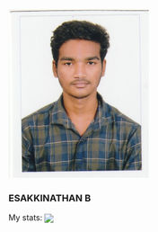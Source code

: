 <script src="https://kit.fontawesome.com/30fecdcfd1.js" crossorigin="anonymous"></script>
<link rel="stylesheet" href="https://use.fontawesome.com/releases/v5.15.3/css/all.css" integrity="sha384-SZXxX4whJ79/gErwcOYf+zWLeJdY/qpuqC4cAa9rOGUstPomtqpuNWT9wdPEn2fk" crossorigin="anonymous">
<div>

<img src="https://github.com/Esakkinathan/esakkinathan/blob/main/image.jpeg" width=250 height=300>
<h3>ESAKKINATHAN B</h3>
My stats:
<img align="center" height="170" src="https://github-readme-stats-sigma-five.vercel.app/api/top-langs/?username=esakkinathan&layout=compact&langs_count=16&theme=dracula"/>
<a href="https://esakkinathan.pythonanywhere.com/" target="_blank"><i class="fa-brands fa-google" style="color: #fafafa;"></i></a>
<a href="https://www.facebook.com/esakkinathan.bes" target="_blank"><i class="fa-brands fa-facebook" style="color: #3b5998;"></i></a>
<a href="https://www.instagram.com/esakki_nathan_26/" target="_blank"><i class="fa-brands fa-instagram" style="color:  #ac2bac;"></i></a>
<a href="https://twitter.com/EsakkiNathan6" target="_blank"><i class="fa-brands fa-x-twitter"></i></a>
<a href="https://github.com/Esakkinathan/" target="_blank"><i class="fa-brands fa-github" style="color: #dd4b39;"></i></a>
<a href="https://www.linkedin.com/in/esakki-nathan-aa39831b4/" target="_blank"><i class="fa-brands fa-linkedin-in" style="color: #007bb5"></i></a>
</div>

